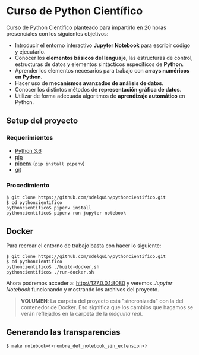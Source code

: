 # Curso de Python Científico

Curso de Python Científico planteado para impartirlo en 20 horas presenciales con los siguientes objetivos:

- Introducir el entorno interactivo **Jupyter Notebook** para escribir código y ejecutarlo.
- Conocer los **elementos básicos del lenguaje**, las estructuras de control, estructuras de datos y elementos sintácticos específicos de **Python**.
- Aprender los elementos necesarios para trabajo con **arrays numéricos en Python**.
- Hacer uso de **mecanismos avanzados de análisis de datos**.
- Conocer los distintos métodos de **representación gráfica de datos**.
- Utilizar de forma adecuada algoritmos de **aprendizaje automático** en Python.

## Setup del proyecto

### Requerimientos

- [Python 3.6](https://www.python.org/downloads/)
- [pip](https://pip.pypa.io/en/stable/installing/)
- [pipenv](https://pipenv.readthedocs.io/en/latest/install/#installing-pipenv) (`pip install pipenv`)
- [git](https://git-scm.com/book/en/v2/Getting-Started-Installing-Git)

### Procedimiento

~~~console
$ git clone https://github.com/sdelquin/pythoncientifico.git
$ cd pythoncientifico
pythoncientifico$ pipenv install
pythoncientifico$ pipenv run jupyter notebook
~~~

## Docker

Para recrear el entorno de trabajo basta con hacer lo siguiente:

~~~console
$ git clone https://github.com/sdelquin/pythoncientifico.git
$ cd pythoncientifico
pythoncientifico$ ./build-docker.sh
pythoncientifico$ ./run-docker.sh
~~~

Ahora podremos acceder a: http://127.0.0.1:8080 y veremos *Jupyter Notebook* funcionando y mostrando los archivos del proyecto.

> **VOLUMEN**: La carpeta del proyecto está "sincronizada" con la del contenedor de Docker. Eso significa que los cambios que hagamos se verán reflejados en la carpeta de la *máquina real*.

## Generando las transparencias

~~~console
$ make notebook={<nombre_del_notebook_sin_extension>}
~~~
